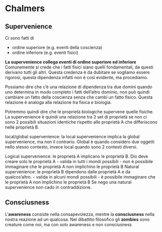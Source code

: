 # Chalmers
## Supervenience
Ci sono fatti di 
- ordine superiore (e.g. eventi della coscienza)
- ordine inferiore (e.g. eventi fisici)

**La supervenience collega eventi di ordine superiore ed inferiore**
Comunemente si crede che i fatti fisici siano quelli fondamentali, da questi derivano tutti gli altri. Questa credenza è da dubitare se vogliamo essere rigorosi, questa dipendenza infatti non è così evidente, ma procediamo.

Possiamo dire che c’è una relazione di dipendenza tra due domini quando uno determina in modo completo i fatti dell’altro dominio, non può quindi cambiare un fatto della coscienza senza che cambi un fatto fisico. Questa relazione è analoga alla relazione tra fisica e biologia.

Potremmo quindi dire che le proprietà biologiche supervene quelle fisiche. La supervenience è quindi una relazione tra 2 set di proprietà se non ci sono 2 possibili situazioni identiche rispetto alle proprietà A che differiscono nelle proprietà B.

local/global supervenience: la local supervenience implica la global supervenience, ma non il contrario. Global è quando considero due oggetti nello stesso contesto, invece local quando sono 2 contesti diversi.

Logical supervenience: le proprietà A implicano le proprietà B. Dio deve creare solo le proprietà A
	- valida in tutti i mondi possibili
	- non è possibile immaginare che le proprietà A non implichino le proprietà B
Natural supervenience: le proprietà B dipendono dalle proprietà A e da qualcos’altro.
	- valida in alcuni mondi possibili
	- è possibile immaginare che le proprietà A non implichino le proprietà B
Se nego una natural supervenience non cado in contraddizione.

## Consciusness
L'**awareness** consiste nella consapevolezza, mentre la **consciusness** nella nostra reazione ad un qualcosa.
Nel dibattito filosofico gli **zombies** sono creature come noi, ma con solo awareness e non consciusness